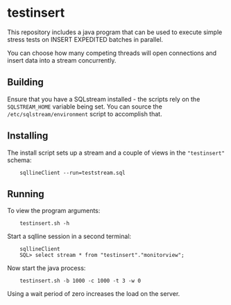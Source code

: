 # testinsert

This repository includes a java program that can be used to execute simple stress tests on INSERT EXPEDITED batches in parallel. 

You can choose how many competing threads will open connections and insert data into a stream concurrently.

## Building

Ensure that you have a SQLstream installed - the scripts rely on the `SQLSTREAM_HOME` variable being set. You can source the `/etc/sqlstream/environment` script to accomplish that.

## Installing

The install script sets up a stream and a couple of views in the `"testinsert"` schema:

```
    sqllineClient --run=teststream.sql
```

## Running

To view the program arguments:

```
    testinsert.sh -h
```

Start a sqlline session in a second terminal:

```
    sqllineClient
    SQL> select stream * from "testinsert"."monitorview";
```

Now start the java process:

```
    testinsert.sh -b 1000 -c 1000 -t 3 -w 0
```

Using a wait period of zero increases the load on the server.
